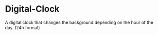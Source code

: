 # Digital-Clock
A digital clock that changes the background depending on the hour of the day. (24h format)
